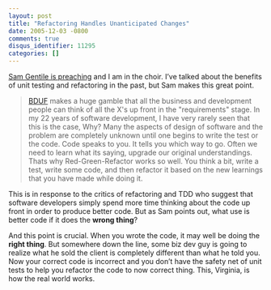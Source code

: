 ```yaml
---
layout: post
title: "Refactoring Handles Unanticipated Changes"
date: 2005-12-03 -0800
comments: true
disqus_identifier: 11295
categories: []
---
```

[Sam Gentile is
preaching](http://samgentile.com/blog/archive/2005/12/04/32144.aspx) and
I am in the choir. I’ve talked about the benefits of unit testing and
refactoring in the past, but Sam makes this great point.

> [BDUF](http://xp.c2.com/BigDesignUpFront.html) makes a huge gamble
> that all the business and development people can think of all the X's
> up front in the "requirements" stage. In my 22 years of software
> development, I have very rarely seen that this is the case, Why? Many
> the aspects of design of software and the problem are completely
> unknown until one begins to write the test or the code. Code speaks to
> you. It tells you which way to go. Often we need to learn what its
> saying, upgrade our original understandings. Thats why
> Red-Green-Refactor works so well. You think a bit, write a test, write
> some code, and then refactor it based on the new learnings that you
> have made while doing it.

This is in response to the critics of refactoring and TDD who suggest
that software developers simply spend more time thinking about the code
up front in order to produce better code. But as Sam points out, what
use is better code if it does the **wrong thing**?

And this point is crucial. When you wrote the code, it may well be doing
the **right thing**. But somewhere down the line, some biz dev guy is
going to realize what he sold the client is completely different than
what he told you. Now your correct code is incorrect and you don’t have
the safety net of unit tests to help you refactor the code to now
correct thing. This, Virginia, is how the real world works.

